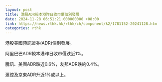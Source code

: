 ```yaml
---
layout: post
title: 港股ADR較本港昨日收市價個別發展
date: 2024-11-28 06:51:21.000000000 +08:00
link: https://news.rthk.hk/rthk/ch/component/k2/1781152-20241128.htm
categories: rthk
---
```


港股美國預託證券(ADR)個別發展。

阿里巴巴ADR較本港昨日收市價跌近1%。

騰訊、美團ADR跌近0.6%，友邦ADR跌約0.4%。

滙控及京東ADR升近1%或以上。
